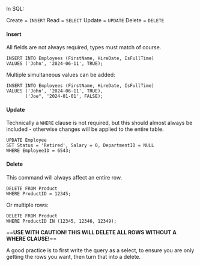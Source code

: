 In SQL:

Create = `INSERT`
Read = `SELECT`
Update = `UPDATE`
Delete = `DELETE`

#### Insert
All fields are not always required, types must match of course.
```
INSERT INTO Employees (FirstName, HireDate, IsFullTime)
VALUES ('John', '2024-06-11', TRUE);
```
Multiple simultaneous values can be added:
```
INSERT INTO Employees (FirstName, HireDate, IsFullTime)
VALUES ('John', '2024-06-11', TRUE),
       ('Joe", '2024-01-01', FALSE);
```

#### Update
Technically a `WHERE` clause is not required, but this should almost always be included - otherwise changes will be applied to the entire table.
```
UPDATE Employee
SET Status = 'Retired', Salary = 0, DepartmentID = NULL
WHERE EmployeeID = 6543;
```

#### Delete
This command will always affect an entire row.
```
DELETE FROM Product
WHERE ProductID = 12345;
```
Or multiple rows:
```
DELETE FROM Product
WHERE ProductID IN (12345, 12346, 12349);
```
==**USE WITH CAUTION! THIS WILL DELETE ALL ROWS WITHOUT A WHERE CLAUSE!**==

A good practice is to first write the query as a select, to ensure you are only getting the rows you want, then turn that into a delete.